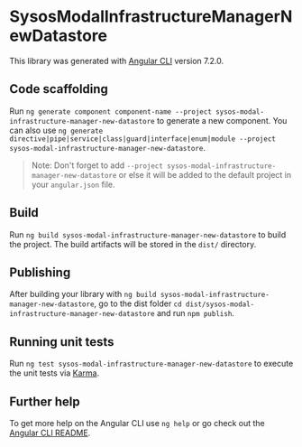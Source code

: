 # SysosModalInfrastructureManagerNewDatastore

This library was generated with [Angular CLI](https://github.com/angular/angular-cli) version 7.2.0.

## Code scaffolding

Run `ng generate component component-name --project sysos-modal-infrastructure-manager-new-datastore` to generate a new component. You can also use `ng generate directive|pipe|service|class|guard|interface|enum|module --project sysos-modal-infrastructure-manager-new-datastore`.
> Note: Don't forget to add `--project sysos-modal-infrastructure-manager-new-datastore` or else it will be added to the default project in your `angular.json` file. 

## Build

Run `ng build sysos-modal-infrastructure-manager-new-datastore` to build the project. The build artifacts will be stored in the `dist/` directory.

## Publishing

After building your library with `ng build sysos-modal-infrastructure-manager-new-datastore`, go to the dist folder `cd dist/sysos-modal-infrastructure-manager-new-datastore` and run `npm publish`.

## Running unit tests

Run `ng test sysos-modal-infrastructure-manager-new-datastore` to execute the unit tests via [Karma](https://karma-runner.github.io).

## Further help

To get more help on the Angular CLI use `ng help` or go check out the [Angular CLI README](https://github.com/angular/angular-cli/blob/master/README.md).
